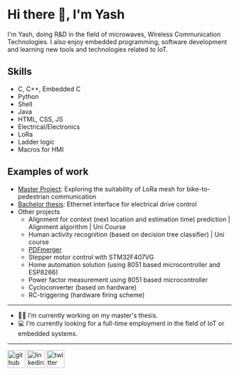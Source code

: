 # Hi there 👋, I'm Yash
I'm Yash, doing R&D in the field of microwaves, Wireless Communication Technologies. I also enjoy embedded programming, software development and learning new tools and technologies related to IoT.

## Skills
* C, C++, Embedded C
* Python
* Shell
* Java
* HTML, CSS, JS
* Electrical/Electronics
* LoRa
* Ladder logic
* Macros for HMI

## Examples of work 
- [Master Project](https://github.com/yashfafola/Meshtastic-device-1.2.65.0adc5ce): Exploring the suitability of LoRa mesh for bike-to-pedestrian communication
- [Bachelor thesis](https://github.com/yashfafola/BachelorThesis): Ethernet interface for electrical drive control
- Other projects
  - Alignment for context (next location and estimation time) prediction | Alignment algorithm | Uni Course 
  - Human activity recognition (based on decision tree classifier) | Uni course
  - [PDFmerger](https://github.com/yashfafola/pdfmerger)
  - Stepper motor control with STM32F407VG
  - Home automation solution (using 8051 based microcontroller and ESP8266)
  - Power factor measurement using 8051 based microcontroller
  - Cycloconverter (based on hardware)
  - RC-triggering (hardware firing scheme)
  
---

- 👨‍🎓 I’m currently working on my master's thesis.
- 💻 I’m currently looking for a full-time employment in the field of IoT or embedded systems.

---

[<img src='https://cdn.jsdelivr.net/npm/simple-icons@8.3.0/icons/github.svg' alt='github' height='40'>](https://github.com/yashfafola)  [<img src='https://cdn.jsdelivr.net/npm/simple-icons@8.3.0/icons/linkedin.svg' alt='linkedin' height='40'>](https://www.linkedin.com/in/yashfafolawala/)  [<img src='https://cdn.jsdelivr.net/npm/simple-icons@8.3.0/icons/twitter.svg' alt='twitter' height='40'>](https://twitter.com/@YashFafola)  


<!--
**yashfafola/yashfafola** is a ✨ _special_ ✨ repository because its `README.md` (this file) appears on your GitHub profile.

Here are some ideas to get you started:


- 👯 I’m looking to collaborate on ...
- 🤔 I’m looking for help with ...
- 💬 Ask me about ...
- 📫 How to reach me: ...
- 😄 Pronouns: ...
- ⚡ Fun fact: ...
-->
